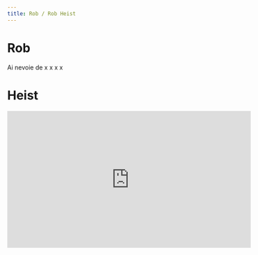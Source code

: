 ```yaml
---
title: Rob / Rob Heist
---
```


# Rob
Ai nevoie de x x x x

# Heist

<iframe width="560" height="315" src="https://www.youtube.com/embed/Sk0oZFI4Pjs?si=XH6EYxTYkuZnk4Mc" title="YouTube video player" frameborder="0" allow="accelerometer; autoplay; clipboard-write; encrypted-media; gyroscope; picture-in-picture; web-share" allowfullscreen></iframe>
